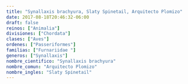 ```yaml
---
title: "Synallaxis brachyura, Slaty Spinetail, Arquitecto Plomizo"
date: 2017-08-18T20:46:32-06:00
draft: false
reinos: ["Animalia"]
divisiones: ["Chordata"]
clases: ["Aves"]
ordenes: ["Passeriformes"]
familias: ["Furnariidae "]
generos: ["Synallaxis"]
nombre_cientifico: "Synallaxis brachyura"
nombre_comun: "Arquitecto Plomizo"
nombre_ingles: "Slaty Spinetail"
---
```

